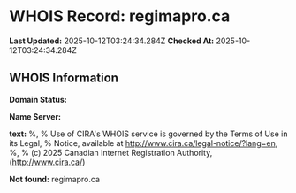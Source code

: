 # WHOIS Record: regimapro.ca

**Last Updated:** 2025-10-12T03:24:34.284Z
**Checked At:** 2025-10-12T03:24:34.284Z

## WHOIS Information

**Domain Status:** 

**Name Server:** 

**text:** %, % Use of CIRA's WHOIS service is governed by the Terms of Use in its Legal, % Notice, available at http://www.cira.ca/legal-notice/?lang=en, %, % (c) 2025 Canadian Internet Registration Authority, (http://www.cira.ca/)

**Not found:** regimapro.ca

